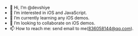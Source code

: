 - 👋 Hi, I’m @devshiye
- 👀 I’m interested in iOS and JavaScript.
- 🌱 I’m currently learning any iOS demos.
- 💞️ I’m looking to collaborate on iOS demos.
- 📫 How to reach me: send email to me(836058144@qq.com).

<!---
devyc95/devyc95 is a ✨ special ✨ repository because its `README.md` (this file) appears on your GitHub profile.
You can click the Preview link to take a look at your changes.
--->
